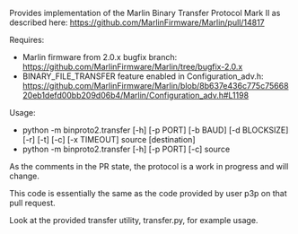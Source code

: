 Provides implementation of the Marlin Binary Transfer Protocol Mark II as described here:
<https://github.com/MarlinFirmware/Marlin/pull/14817>

Requires:

* Marlin firmware from 2.0.x bugfix branch: <https://github.com/MarlinFirmware/Marlin/tree/bugfix-2.0.x>
* BINARY_FILE_TRANSFER feature enabled in Configuration_adv.h: <https://github.com/MarlinFirmware/Marlin/blob/8b637e436c775c7566820eb1defd00bb209d06b4/Marlin/Configuration_adv.h#L1198>

Usage:

* python -m binproto2.transfer [-h] [-p PORT] [-b BAUD] [-d BLOCKSIZE] [-r] [-t] [-c] [-x TIMEOUT] source [destination]
* python -m binproto2.transfer [-h] [-p PORT] [-c] source

As the comments in the PR state, the protocol is a work in progress and will change.

This code is essentially the same as the code provided by user p3p on that pull request.

Look at the provided transfer utility, transfer.py, for example usage.
